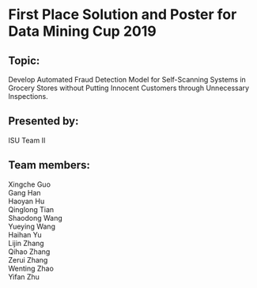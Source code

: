 # First Place Solution and Poster for Data Mining Cup 2019

## Topic:
Develop Automated Fraud Detection Model for Self-Scanning Systems in Grocery Stores without Putting Innocent Customers through Unnecessary Inspections.

## Presented by: 
ISU Team II

## Team members: 
Xingche Guo  
Gang Han  
Haoyan Hu  
Qinglong Tian  
Shaodong Wang  
Yueying Wang  
Haihan Yu  
Lijin Zhang  
Qihao Zhang  
Zerui Zhang  
Wenting Zhao  
Yifan Zhu  
